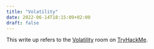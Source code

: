 ```yaml
---
title: "Volatility"
date: 2022-06-14T18:15:09+02:00
draft: false
---
```


This write up refers to the [Volatility](https://tryhackme.com/room/bpvolatility) room on [TryHackMe](https://tryhackme.com/).

